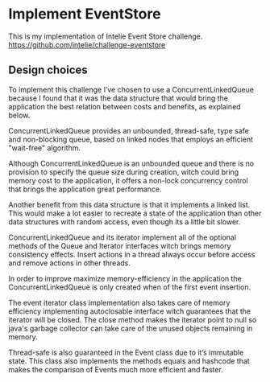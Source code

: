 # Implement EventStore

This is my implementation of Intelie Event Store challenge.
https://github.com/intelie/challenge-eventstore

## Design choices
 
To implement this challenge I’ve chosen to use a ConcurrentLinkedQueue because I found that it was the data structure that would bring the application the best relation between costs and benefits, as explained below. 

ConcurrentLinkedQueue provides an unbounded, thread-safe, type safe and non-blocking queue, based on linked nodes that employs an efficient "wait-free" algorithm.

Although ConcurrentLinkedQueue is an unbounded queue and there is no provision to specify the queue size during creation, witch could bring memory cost to the application, it offers a non-lock concurrency control that brings the application great performance.

Another benefit from this data structure is that it implements a linked list. This would make a lot easier to recreate a state of the application than other data structures with random access, even though its a little bit slower.

ConcurrentLinkedQueue and its iterator implement all of the optional methods of the Queue and Iterator interfaces witch brings memory consistency effects. Insert actions in a thread always occur before access and remove actions in other threads.

In order to improve maximize memory-efficiency in the application the ConcurrentLinkedQueue is only created when of the first event insertion. 

The event iterator class implementation also takes care of memory efficiency implementing autoclosable interface witch guarantees that the iterator will be closed. The close method makes the iterator point to null so java's garbage collector can take care of the unused objects remaining in memory.

Thread-safe is also guaranteed in the Event class due to it’s immutable state. This class also implements the methods equals and hashcode that makes the comparison	of Events much more efficient and faster.

